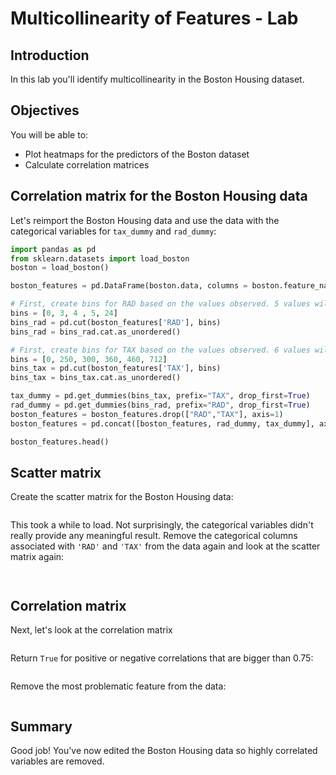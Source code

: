 
# Multicollinearity of Features - Lab

## Introduction

In this lab you'll identify multicollinearity in the Boston Housing dataset.

## Objectives
You will be able to:
* Plot heatmaps for the predictors of the Boston dataset
* Calculate correlation matrices

## Correlation matrix for the Boston Housing data

Let's reimport the Boston Housing data and use the data with the categorical variables for `tax_dummy` and `rad_dummy`: 


```python
import pandas as pd
from sklearn.datasets import load_boston
boston = load_boston()

boston_features = pd.DataFrame(boston.data, columns = boston.feature_names)

# First, create bins for RAD based on the values observed. 5 values will result in 4 bins
bins = [0, 3, 4 , 5, 24]
bins_rad = pd.cut(boston_features['RAD'], bins)
bins_rad = bins_rad.cat.as_unordered()

# First, create bins for TAX based on the values observed. 6 values will result in 5 bins
bins = [0, 250, 300, 360, 460, 712]
bins_tax = pd.cut(boston_features['TAX'], bins)
bins_tax = bins_tax.cat.as_unordered()

tax_dummy = pd.get_dummies(bins_tax, prefix="TAX", drop_first=True)
rad_dummy = pd.get_dummies(bins_rad, prefix="RAD", drop_first=True)
boston_features = boston_features.drop(["RAD","TAX"], axis=1)
boston_features = pd.concat([boston_features, rad_dummy, tax_dummy], axis=1)
```


```python
boston_features.head()
```

## Scatter matrix

Create the scatter matrix for the Boston Housing data: 


```python

```

This took a while to load. Not surprisingly, the categorical variables didn't really provide any meaningful result. Remove the categorical columns associated with `'RAD'` and `'TAX'` from the data again and look at the scatter matrix again: 


```python

```


```python

```

## Correlation matrix

Next, let's look at the correlation matrix


```python

```

Return `True` for positive or negative correlations that are bigger than 0.75: 


```python

```

Remove the most problematic feature from the data: 


```python

```

## Summary
Good job! You've now edited the Boston Housing data so highly correlated variables are removed. 
